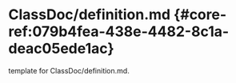 # ClassDoc/definition.md  {#core-ref:079b4fea-438e-4482-8c1a-deac05ede1ac}
 
<span class="fixme template"> template for ClassDoc/definition.md.</span>
